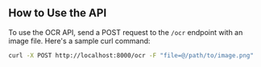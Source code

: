 ## How to Use the API

To use the OCR API, send a POST request to the `/ocr` endpoint with an image file. Here's a sample curl command:


```bash
curl -X POST http://localhost:8000/ocr -F "file=@/path/to/image.png"
```
```





